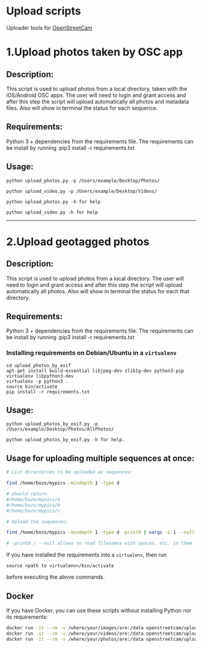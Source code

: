 # Upload scripts 
Uploader tools for [OpenStreetCam](https://www.openstreetcam.org/)

# 1.Upload photos taken by OSC app

## Description:
This script is used to upload photos from a local directory, taken with the iOS/Android OSC apps. 
The user will need to login and grant access  and after this step the script will upload automatically all photos and metadata files. 
Also will show in terminal the status for each sequence.

## Requirements:
Python 3 + dependencies from the requirements file.
The requirements can be install by running :pip3 install -r requirements.txt

## Usage:

```
python upload_photos.py -p /Users/example/Desktop/Photos/

python upload_video.py -p /Users/example/Desktop/Videos/

python upload_photos.py -h for help

python upload_video.py -h for help
```    
---------   
# 2.Upload geotagged photos

## Description:
This script is used to upload photos from a local directory. 
The user will need to login and grant access  and after this step the script will upload automatically all photos. 
Also will show in terminal the status for each that directory.

## Requirements: 
Python 3 + dependencies from the requirements file. 
The requirements can be install by running :pip3 install -r requirements.txt

### Installing requirements on Debian/Ubuntu in a `virtualenv`

```
cd upload_photos_by_exif
apt-get install build-essential libjpeg-dev zlib1g-dev python3-pip virtualenv libpython3-dev
virtualenv -p python3 .
source bin/activate
pip install -r requirements.txt
```

## Usage:
```
python upload_photos_by_exif.py -p /Users/example/Desktop/Photos/AllPhotos/

python upload_photos_by_exif.py -h for help.

```

## Usage for uploading multiple sequences at once:

```bash
# List directories to be uploaded as sequences:

find /home/bozo/mypics -mindepth 1 -type d

# should return
#/home/bozo/mypics/a
#/home/bozo/mypics/b
#/home/bozo/mypics/c

# Upload the sequences:

find /home/bozo/mypics -mindepth 1 -type d -print0 | xargs -L 1 --null ./upload_photos_by_exif.py -p

# -print0 / --null allows to read filenames with spaces, etc. in them
```

If you have installed the requirements into a `virtualenv`, then run
```
source <path to virtualenv>/bin/activate
```
before executing the above commands.

## Docker

If you have Docker, you can use these scripts without installing Python nor its requirements:
```bash
docker run -it --rm -v /where/your/images/are:/data openstreetcam/upload_photos_by_exif
docker run -it --rm -v /where/your/videos/are:/data openstreetcam/upload_osv_videos
docker run -it --rm -v /where/your/photos/are:/data openstreetcam/upload_osv_photos
```

